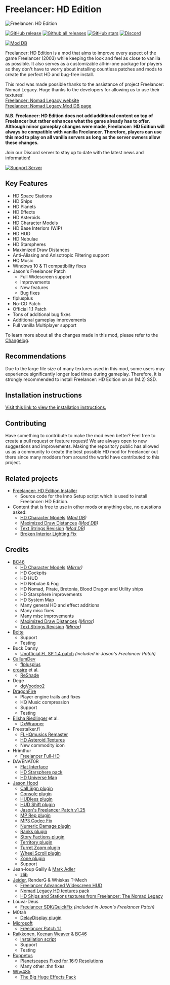 # Freelancer: HD Edition
![Freelancer: HD Edition](https://i.imgur.com/OSfaBzg.png)

[![GitHub release](https://img.shields.io/github/release/BC46/freelancer-hd-edition.svg)](https://GitHub.com/BC46/freelancer-hd-edition/releases/)
[![Github all releases](https://img.shields.io/github/downloads/BC46/freelancer-hd-edition/total.svg)](https://GitHub.com/BC46/freelancer-hd-edition/releases/)
[![GitHub stars](https://img.shields.io/github/stars/BC46/freelancer-hd-edition?style=social)](https://GitHub.com/BC46/freelancer-hd-edition/stargazers/)
[![Discord](https://img.shields.io/discord/873144025350295612.svg?label=&logo=discord&logoColor=ffffff&color=7389D8&labelColor=6A7EC2)](https://discord.gg/ScqgYuFqmU)

[![Mod DB](https://button.moddb.com/popularity/medium/mods/51151.png)](https://www.moddb.com/mods/freelancer-hd-edition)

Freelancer: HD Edition is a mod that aims to improve every aspect of the game Freelancer (2003) while keeping the look and feel as close to vanilla as possible. It also serves as a customizable all-in-one package for players so they don't have to worry about installing countless patches and mods to create the perfect HD and bug-free install.

This mod was made possible thanks to the assistance of project Freelancer: Nomad Legacy. Huge thanks to the developers for allowing us to use their textures!  
[Freelancer: Nomad Legacy website](https://freelancer2.space/en/)  
[Freelancer: Nomad Legacy Mod DB page](https://www.moddb.com/mods/freelancer-nomad-legacy)

**N.B. Freelancer: HD Edition does not add additional content on top of Freelancer but rather enhances what the game already has to offer. Although minor gameplay changes were made, Freelancer: HD Edition will always be compatible with vanilla Freelancer. Therefore, players can use this mod to play on all vanilla servers as long as the server owners allow these changes.**

Join our Discord server to stay up to date with the latest news and information! 

[![Support Server](https://img.shields.io/discord/873144025350295612.svg?label=Freelancer:%20HD%20Edition%20Discord&logo=Discord&colorB=7289da&style=for-the-badge)](https://discord.gg/ScqgYuFqmU)

## Key Features
- HD Space Stations
- HD Ships
- HD Planets
- HD Effects
- HD Asteroids
- HD Character Models
- HD Base Interiors (WIP)
- HD HUD
- HD Nebulae
- HD Starspheres
- Maximized Draw Distances
- Anti-Aliasing and Anisotropic Filtering support
- HQ Music
- Windows 10 & 11 compatibility fixes
- Jason's Freelancer Patch
	- Full Widescreen support
	- Improvements
	- New features
	- Bug fixes
- flplusplus
- No-CD Patch
- Official 1.1 Patch
- Tons of additional bug fixes
- Additional gameplay improvements
- Full vanilla Multiplayer support

To learn more about all the changes made in this mod, please refer to the [Changelog](https://github.com/BC46/freelancer-hd-edition/blob/main/CHANGELOG.md).


## Recommendations 
Due to the large file size of many textures used in this mod, some users may experience significantly longer load times during gameplay. Therefore, it is strongly recommended to install Freelancer: HD Edition on an (M.2) SSD.

## Installation instructions
[Visit this link to view the installation instructions.](https://github.com/BC46/freelancer-hd-edition/wiki/Freelancer:-HD-Edition-installation-instructions)

## Contributing
Have something to contribute to make the mod even better? Feel free to create a pull request or feature request! We are always open to new suggestions and improvements. Making the repository public has allowed us as a community to create the best possible HD mod for Freelancer out there since many modders from around the world have contributed to this project.

## Related projects

- [Freelancer: HD Edition Installer](https://github.com/ollieraikkonen/Freelancer-hd-edition-install-script)
  - Source code for the Inno Setup script which is used to install Freelancer: HD Edition.
- Content that is free to use in other mods or anything else, no questions asked:
  - [HD Character Models](https://github.com/BC46/freelancer-hd-character-models) *([Mod DB](https://www.moddb.com/addons/freelancer-hd-character-models))*
  - [Maximized Draw Distances](https://github.com/BC46/freelancer-maximized-draw-distances) *([Mod DB](https://www.moddb.com/games/freelancer/downloads/freelancer-maximized-draw-distances))*
  - [Text Strings Revision](https://github.com/BC46/freelancer-text-strings-revision) *([Mod DB](https://www.moddb.com/games/freelancer/downloads/freelancer-text-strings-revision))*
  - [Broken Interior Lighting Fix](https://www.moddb.com/games/freelancer/downloads/freelancer-broken-interior-lighting-fix)

## Credits
- [BC46](https://github.com/BC46)
  - [HD Character Models](https://www.moddb.com/addons/freelancer-hd-character-models) *([Mirror](https://github.com/BC46/freelancer-hd-character-models))*
  - HD Cockpits
  - HD HUD
  - HD Nebulae & Fog
  - HD Nomad, Pirate, Bretonia, Blood Dragon and Utility ships
  - HD Starsphere improvements
  - HD System Map
  - Many general HD and effect additions
  - Many misc fixes
  - Many misc improvements
  - [Maximized Draw Distances](https://www.moddb.com/games/freelancer/downloads/freelancer-maximized-draw-distances) *([Mirror](https://github.com/BC46/freelancer-maximized-draw-distances))*
  - [Text Strings Revision](https://www.moddb.com/games/freelancer/downloads/freelancer-text-strings-revision) *([Mirror](https://github.com/BC46/freelancer-text-strings-revision))*
- [Bolte](https://github.com/bolte-io)
  - Support
  - Testing
- Buck Danny
  - [Unofficial FL SP 1.4 patch](https://www.moddb.com/games/freelancer/downloads/freelancer-unofficial-patch-14) *(included in Jason's Freelancer Patch)*
- [CallumDev](https://github.com/CallumDev)
  - [flplusplus](https://github.com/CallumDev/flplusplus)
- [crosire](https://github.com/crosire) et al.
  - [ReShade](https://github.com/crosire/reshade)
- Dege
  - [dgVoodoo2](http://dege.freeweb.hu/dgVoodoo2/dgVoodoo2/)
- [DragonFire](https://github.com/Drakohen)
  - Player engine trails and fixes
  - HQ Music compression
  - Support
  - Testing
- [Elisha Riedlinger](https://github.com/elishacloud) et al.
  - [DxWrapper](https://github.com/elishacloud/dxwrapper)
- Freestalker.fl
  - [FLHQmusics Remaster](https://www.moddb.com/games/freelancer/addons/flhqmusics-remaster-read-description)
  - [HD Asteroid Textures](https://www.moddb.com/games/freelancer/addons/hd-asteroid-textures-for-freelancer)
  - New commodity icon
- Hrimthur
  - [Freelancer Full-HD](https://the-starport.net/freelancer/forum/viewtopic.php?topic_id=5070)
- DAVENAT0R
  - [Flat Interface](https://www.moddb.com/games/freelancer/addons/freelancer-flat-interface)
  - [HD Starsphere pack](https://www.moddb.com/games/freelancer/news/freelancer-hd-starsphere-pack)
  - [HD Universe Map](https://www.moddb.com/games/freelancer/news/freelancer-hd-starsphere-pack)
- [Jason Hood](https://github.com/adoxa)
  - [Call Sign plugin](http://adoxa.altervista.org/freelancer/plugins.html#callsign)
  - [Console plugin](http://adoxa.altervista.org/freelancer/plugins.html#console)
  - [HUDless plugin](http://adoxa.altervista.org/freelancer/plugins.html#hudless)
  - [HUD Shift plugin](http://adoxa.altervista.org/freelancer/plugins.html#hudshift)
  - [Jason's Freelancer Patch v1.25](http://adoxa.altervista.org/freelancer/index.html)
  - [MP Rep plugin](http://adoxa.altervista.org/freelancer/plugins.html#mprep)
  - [MP3 Codec Fix](http://adoxa.altervista.org/freelancer/plugins.html#mp3codec)
  - [Numeric Damage plugin](http://adoxa.altervista.org/freelancer/plugins.html#numeric)
  - [Ranks plugin](http://adoxa.altervista.org/freelancer/plugins.html#ranks)
  - [Story Factions plugin](http://adoxa.altervista.org/freelancer/plugins.html#storyfactions)
  - [Territory plugin](http://adoxa.altervista.org/freelancer/plugins.html#territory)
  - [Turret Zoom plugin](http://adoxa.altervista.org/freelancer/plugins.html#turretzoom)
  - [Wheel Scroll plugin](http://adoxa.altervista.org/freelancer/plugins.html#wheelscroll)
  - [Zone plugin](http://adoxa.altervista.org/freelancer/plugins.html#zone)
  - Support
- Jean-loup Gailly & [Mark Adler](https://github.com/madler)
  - [zlib](https://zlib.net/)
- [Jeider](https://github.com/Jeider), RenderG & Whiskas T-Mech
  - [Freelancer Advanced Widescreen HUD](https://www.moddb.com/mods/freelacer-advanced-widescreen-hud)
  - [Nomad Legacy HD textures pack](https://www.moddb.com/mods/nomad-legacy-hd-textures-pack)
  - [HD Ships and Stations textures from Freelancer: The Nomad Legacy](https://www.moddb.com/mods/freelancer-nomad-legacy)
- Louva-Deus
  - [Freelancer SDK/QuickFix](https://swat-portal.com/forum/filebase/file/619-freelancer-quickfix-1-0c/) *(included in Jason's Freelancer Patch)*
- M0tah
  - [DelayDisplay plugin](https://forge.the-starport.net/projects/delaydisplay)
- [Microsoft](https://github.com/microsoft)
  - [Freelancer Patch 1.1](https://www.moddb.com/games/freelancer/downloads/freelancer-patch-11)
- [Raikkonen](https://github.com/ollieraikkonen), [Keenan Weaver](https://github.com/keenanweaver) & [BC46](https://github.com/BC46)
  - [Installation script](https://github.com/ollieraikkonen/Freelancer-hd-edition-install-script)
  - Support
  - Testing
- [Ruppetus](https://github.com/IrateRedKite)
  - [Planetscapes Fixed for 16:9 Resolutions](https://www.moddb.com/games/freelancer/addons/planetscapes-fixed-for-169-resolutions)
  - Many other .thn fixes
- [Why485](https://github.com/brihernandez)
  - [The Big Huge Effects Pack](https://the-starport.net/freelancer/forum/viewtopic.php?topic_id=1317)
